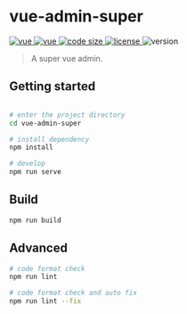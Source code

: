 # vue-admin-super

<p>
  <a href="https://github.com/vuejs/vue">
    <img alt="vue" src="https://img.shields.io/badge/vue-2.6.11-brightgreen">
  </a>
  <a href="https://github.com/ElemeFE/element">
    <img alt="vue" src="https://img.shields.io/badge/element--ui-2.13.0-brightgreen">
  </a>
  <a href="https://github.com/destiny-miracle/vue-admin-super">
    <img alt="code size" src="https://img.shields.io/github/languages/code-size/destiny-miracle/vue-admin-super">
  </a>
  <a href="https://github.com/destiny-miracle/vue-admin-super/blob/master/LICENSE">
    <img src="https://img.shields.io/github/license/destiny-miracle/vue-admin-super" alt="license">
  </a>
  <img alt="version" src="https://img.shields.io/github/package-json/v/destiny-miracle/vue-admin-super">
</p>

> A super vue admin.

## Getting started
```bash

# enter the project directory
cd vue-admin-super

# install dependency
npm install

# develop
npm run serve
```

## Build
```bash
npm run build
```

## Advanced
```bash
# code format check
npm run lint

# code format check and auto fix
npm run lint --fix
```
